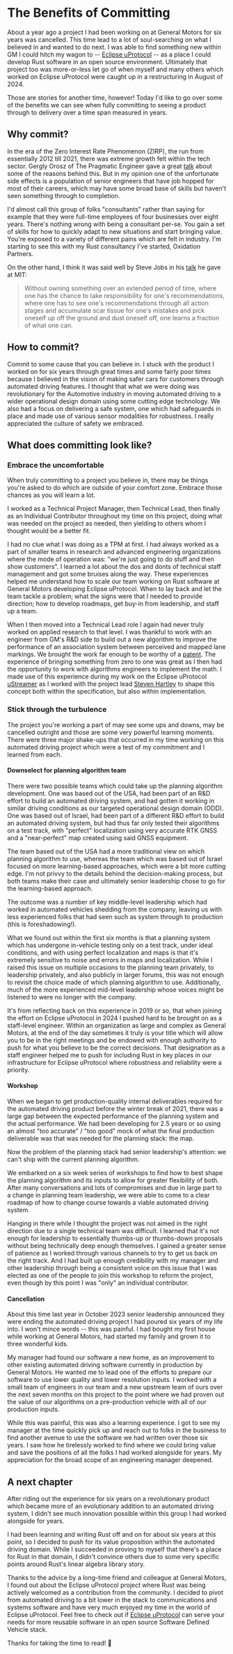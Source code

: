 # The Benefits of Committing

About a year ago a project I had been working on at General Motors for six years was cancelled. This time lead to a lot of soul-searching on what I believed in and wanted to do next. I was able to find something new within GM I could hitch my wagon to -- [Eclipse uProtocol](https://github.com/eclipse-uprotocol) -- as a place I could develop Rust software in an open source environment. Ultimately that project too was more-or-less let go of when myself and many others which worked on Eclipse uProtocol were caught up in a restructuring in August of 2024.

Those are stories for another time, however! Today I'd like to go over some of the benefits we can see when fully committing to seeing a product through to delivery over a time span measured in years.

## Why commit?

In the era of the Zero Interest Rate Phenomenon (ZIRP), the run from essentially 2012 till 2021, there was extreme growth felt within the tech sector. Gergly Orosz of The Pragmatic Engineer gave a great [talk](https://blog.pragmaticengineer.com/the-software-engineering-industry-in-2024/) about some of the reasons behind this. But in my opinion one of the unfortunate side effects is a population of senior engineers that have job hopped for most of their careers, which may have some broad base of skills but haven't seen something through to completion.

I'd almost call this group of folks "consultants" rather than saying for example that they were full-time employees of four businesses over eight years. There's nothing wrong with being a consultant per-se. You gain a set of skills for how to quickly adapt to new situations and start bringing value. You're exposed to a variety of different pains which are felt in industry. I'm starting to see this with my Rust consultancy I've started, Oxidation Partners.

On the other hand, I think it was said well by Steve Jobs in his [talk](https://www.youtube.com/watch?v=-c4CNB80SRc) he gave at MIT:

> Without owning something over an extended period of time, where one has the chance to take responsibility for one's recommendations, where one has to see one's recommendations through all action stages and accumulate scar tissue for one's mistakes and pick oneself up off the ground and dust oneself off, one learns a fraction of what one can.

## How to commit?

Commit to some cause that you can believe in. I stuck with the product I worked on for six years through great times and some fairly poor times because I believed in the vision of making safer cars for customers through automated driving features. I thought that what we were doing was revolutionary for the Automotive industry in moving automated driving to a wider operational design domain using some cutting edge technology. We also had a focus on delivering a safe system, one which had safeguards in place and made use of various sensor modalities for robustness. I really appreciated the culture of safety we embraced.

## What does committing look like?

### Embrace the uncomfortable

When truly committing to a project you believe in, there may be things you're asked to do which are outside of your comfort zone. Embrace those chances as you will learn a lot.

I worked as a Technical Project Manager, then Technical Lead, then finally as an Individual Contributor throughout my time on this project, doing what was needed on the project as needed, then yielding to others whom I thought would be a better fit.

I had no clue what I was doing as a TPM at first. I had always worked as a part of smaller teams in research and advanced engineering organizations where the mode of operation was: "we're just going to do stuff and then show customers". I learned a lot about the dos and donts of technical staff management and got some bruises along the way. These experiences helped me understand how to scale our team working on Rust software at General Motors developing Eclipse uProtocol. When to lay back and let the team tackle a problem; what the signs were that I needed to provide direction; how to develop roadmaps, get buy-in from leadership, and staff up a team.

When I then moved into a Technical Lead role I again had never truly worked on applied research to that level. I was thankful to work with an engineer from GM's R&D side to build out a new algorithm to improve the performance of an association system between perceived and mapped lane markings. We brought the work far enough to be worthy of a [patent](https://patents.justia.com/patent/20230050706). The experience of bringing something from zero to one was great as I then had the opportunity to work with algorithms engineers to implement the math. I made use of this experience during my work on the Eclipse uProtocol [uStreamer](https://github.com/eclipse-uprotocol/up-streamer-rust) as I worked with the project lead [Steven Hartley](https://www.linkedin.com/in/stevenhartley/) to shape this concept both within the specification, but also within implementation.

### Stick through the turbulence

The project you're working a part of may see some ups and downs, may be cancelled outright and those are some very powerful learning moments. There were three major shake-ups that occurred in my time working on this automated driving project which were a test of my commitment and I learned from each.

#### Downselect for planning algorithm team

There were two possible teams which could take up the planning algorithm development. One was based out of the USA, had been part of an R&D effort to build an automated driving system, and had gotten it working in similar driving conditions as our targeted operational design domain (ODD). One was based out of Israel, had been part of a different R&D effort to build an automated driving system, but had thus far only tested their algorithms on a test track, with "perfect" localization using very accurate RTK GNSS and a "near-perfect" map created using said GNSS equipment.

The team based out of the USA had a more traditional view on which planning algorithm to use, whereas the team which was based out of Israel focused on more learning-based approaches, which were a bit more cutting edge. I'm not privvy to the details behind the decision-making process, but both teams make their case and ultimately senior leadership chose to go for the learning-based approach.

The outcome was a number of key middle-level leadership which had worked in automated vehicles shedding from the company, leaving us with less experienced folks that had seen such as system through to production (this is foreshadowing!).

What we found out within the first six months is that a planning system which has undergone in-vehicle testing only on a test track, under ideal conditions, and with using perfect localization and maps is that it's extremely sensitive to noise and errors in maps and localization. While I raised this issue on multiple occasions to the planning team privately, to leadership privately, and also publicly in larger forums, this was not enough to revisit the choice made of which planning algorithm to use. Additionally, much of the more experienced mid-level leadership whose voices might be listened to were no longer with the company.

It's from reflecting back on this experience in 2019 or so, that when joining the effort on Eclipse uProtocol in 2024 I pushed hard to be brought on as a staff-level engineer. Within an organization as large and complex as General Motors, at the end of the day sometimes it truly _is_ your title which will allow you to be in the right meetings and be endowed with enough authority to push for what you believe to be the correct decisions. That designation as a staff engineer helped me to push for including Rust in key places in our infrastructure for Eclipse uProtocol where robustness and reliability were a priority.

#### Workshop

When we began to get production-quality internal deliverables required for the automated driving product before the winter break of 2021, there was a large gap between the expected performance of the planning system and the actual performance. We had been developing for 2.5 years or so using an almost "too accurate" / "too good" mock of what the final production deliverable was that was needed for the planning stack: the map.

Now the problem of the planning stack had senior leadership's attention: we can't ship with the current planning algorithm.

We embarked on a six week series of workshops to find how to best shape the planning algorithm and its inputs to allow for greater flexibility of both. After many conversations and lots of compromises and due in large part to a change in planning team leadership, we were able to come to a clear roadmap of how to change course towards a viable automated driving system.

Hanging in there while I thought the project was not aimed in the right direction due to a single technical team was difficult. I learned that it's not enough for leadership to essentially thumbs-up or thumbs-down proposals without being technically deep enough themselves. I gained a greater sense of patience as I worked through various channels to try to get us back on the right track. And I had built up enough credibility with my manager and other leadership through being a consistent voice on this issue that I was elected as one of the people to join this workshop to reform the project, even though by this point I was "only" an individual contributor.

#### Cancellation

About this time last year in October 2023 senior leadership announced they were ending the automated driving project I had poured six years of my life into. I won't mince words -- this was painful. I had bought my first house while working at General Motors, had started my family and grown it to three wonderful kids.

My manager had found our software a new home, as an improvement to other existing automated driving software currently in production by General Motors. He wanted me to lead one of the efforts to prepare our software to use lower quality and lower resolution inputs. I worked with a small team of engineers in our team and a new upstream team of ours over the next seven months on this project to the point where we had proven out the value of our algorithms on a pre-production vehicle with all of our production inputs.

While this was painful, this was also a learning experience. I got to see my manager at the time quickly pick up and reach out to folks in the business to find another avenue to use the software we had written over those six years. I saw how he tirelessly worked to find where we could bring value and save the positions of all the folks I had worked alongside for years. My appreciation for the broad scope of an engineering manager deepened.

## A next chapter

After riding out the experience for six years on a revolutionary product which became more of an evolutionary addition to an automated driving system, I didn't see much innovation possible within this group I had worked alongside for years.

I had been learning and writing Rust off and on for about six years at this point, so I decided to push for its value proposition within the automated driving domain. While I succeeded in proving to myself that there's a place for Rust in that domain, I didn't convince others due to some very specific points around Rust's linear algebra library story.

Thanks to the advice by a long-time friend and colleague at General Motors, I found out about the Eclipse uProtocol project where Rust was being actively welcomed as a contribution from the community. I decided to pivot from automated driving to a bit lower in the stack to communications and systems software and have very much enjoyed my time in the world of Eclipse uProtocol. Feel free to check out if [Eclipse uProtocol](https://github.com/eclipse-uprotocol) can serve your needs for more reusable software in an open source Software Defined Vehicle stack.

Thanks for taking the time to read! 👋

